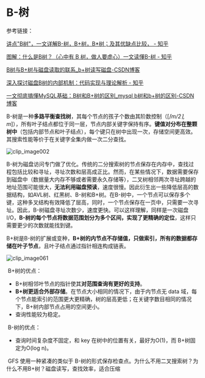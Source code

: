 # B-树

参考链接：

[讲点"B树"，一文详解B-树，B+树，B*树；及其优缺点比较， - 知乎](https://zhuanlan.zhihu.com/p/105066820)

[图解：什么是B树？（心中有 B 树，做人要虚心）一文读懂B-树 - 知乎](https://zhuanlan.zhihu.com/p/146252512)

[B树与B+树与磁盘读取的联系_b+树读写磁盘-CSDN博客](https://blog.csdn.net/bengshakalakaka/article/details/89255902)

[深入探讨磁盘B树的内部机制：代码实现与理论解析 - 知乎](https://zhuanlan.zhihu.com/p/655982472)

[一文彻底搞懂MySQL基础：B树和B+树的区别_mysql b树和b+树的区别-CSDN博客](https://blog.csdn.net/a519640026/article/details/106940115)

​	B-树是一种**多路平衡查找树**，其每个节点的孩子个数由其阶数控制（[*$\lceil m / 2 \rceil, m$*]），所有叶子结点都位于同一层，节点内部关键字保持有序。**键值对分布在整颗树中**（包括内部节点和叶子结点），每个键只在树中出现一次，存储空间更高效。其搜索性能等价于在关键字全集内做一次二分查找。

![clip_image002](https://i-blog.csdnimg.cn/blog_migrate/7003cea2d6a2dbaebc44c64fc931d9a6.png)

​	B-树为磁盘访问专门做了优化。传统的二分搜索树的节点保存在内存中，查找过程包括比较和寻址，寻址次数和层高成正比。然而，在某些情况下，数据需要保存到磁盘中（数据量大内存不够或者需要永久存储等），二叉树相邻两次寻址跨越的地址范围可能很大，**无法利用磁盘预读**，速度很慢。因此衍生出一些降低层高的数据结构，如AVL树、红黑树、B-树和B+树。在B-树中，一个节点可以保存多个键，这种多叉结构有效降低了层高，同时，一个节点保存在一页中，只需要一次寻址。因此，B-树磁盘寻址次数少，速度更快。可以这样理解，同样是一次磁盘I/O，**B-树的每个节点将数据范围划分为多个区间，实现了更精确的定位**，这样只需要更少的次数就能找到键。

​	B+树是B-树的扩展或变种，**B+树的内节点不存储值，只做索引，所有的数据都存储在叶子节点**，且叶子结点通过指针相连构成链表。

![clip_image061](https://i-blog.csdnimg.cn/blog_migrate/139a610c9c86f83234b0894d777628bb.png)

​	B+树的优点：

+ B+树相邻叶节点的指针使其**对范围查询有更好的支持**。
+ **B+树更适合外部存储**。在节点大小相同的情况下，由于内节点无 data 域，每个节点能索引的范围更大更精确，树的层高更低；在关键字数目相同的情况下，B+树内部节点占用的空间更小。
+ 查询性能较为稳定。

​	B-树的优点：

+ 查询时间复杂度不固定，和 key 在树中的位置有关，最好为O(1)，而 B+树固定为O(log n)。

​	GFS 使用一种紧凑的类似于 B-树的形式保存检查点。为什么不用二叉搜索树？为什么不用B+树？磁盘读写，查找效率，适合压缩